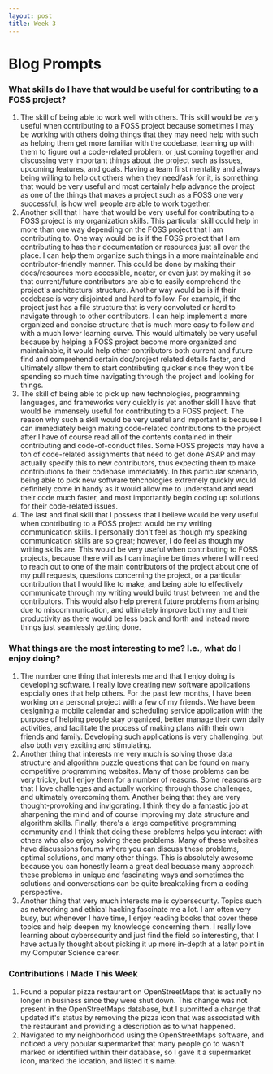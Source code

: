 ```yaml
---
layout: post
title: Week 3
---
```



# Blog Prompts

### What skills do I have that would be useful for contributing to a FOSS project?
1. The skill of being able to work well with others. This skill would be very useful when contributing to a FOSS project because sometimes I may be working with others doing things that they may need help with such as helping them get more familiar with the codebase, teaming up with them to figure out a code-related problem, or just coming together and discussing very important things about the project such as issues, upcoming features, and goals. Having a team first mentality and always being willing to help out others when they need/ask for it, is something that would be very useful and most certainly help advance the project as one of the things that makes a project such as a FOSS one very successful, is how well people are able to work together.
2. Another skill that I have that would be very useful for contributing to a FOSS project is my organization skills. This particular skill could help in more than one way depending on the FOSS project that I am contributing to. One way would be is if the FOSS project that I am contributing to has their documentation or resources just all over the place. I can help them organize such things in a more maintainable and contributor-friendly manner. This could be done by making their docs/resources more accessible, neater, or even just by making it so that current/future contributors are able to easily comprehend the project's architectural structure. Another way would be is if their codebase is very disjointed and hard to follow. For example, if the project just has a file structure that is very convoluted or hard to navigate through to other contributors. I can help implement a more organized and concise structure that is much more easy to follow and with a much lower learning curve. This would ultimately be very useful because by helping a FOSS project become more organized and maintainable, it would help other contributors both current and future find and comprehend certain doc/project related details faster, and ultimately allow them to start contributing quicker since they won't be spending so much time navigating through the project and looking for things.
3. The skill of being able to pick up new technologies, programming languages, and frameworks very quickly is yet another skill I have that would be immensely useful for contributing to a FOSS project. The reason why such a skill would be very useful and important is because I can immediately beign making code-related contributions to the project after I have of course read all of the contents contained in their contributing and code-of-conduct files. Some FOSS projects may have a ton of code-related assignments that need to get done ASAP and may actually specify this to new contributors, thus expecting them to make contributions to their codebase immediately. In this particular scenario, being able to pick new software tehcnologies extremely quickly would definitely come in handy as it would allow me to understand and read their code much faster, and most importantly begin coding up solutions for their code-related issues.
4. The last and final skill that I possess that I believe would be very useful when contributing to a FOSS project would be my writing communication skills. I personally don't feel as though my speaking communication skills are so great; however, I do feel as though my writing skills are. This would be very useful when contributing to FOSS projects, because there will as I can imagine be times where I will need to reach out to one of the main contributors of the project about one of my pull requests, questions concerning the project, or a particular contribution that I would like to make, and being able to effectively communicate through my writing would build trust between me and the contributors. This would also help prevent future problems from arising due to miscommunication, and ultimately improve both my and their productivity as there would be less back and forth and instead more things just seamlessly getting done.

### What things are the most interesting to me? I.e., what do I enjoy doing?
1. The number one thing that interests me and that I enjoy doing is developing software. I really love creating new software applications espcially ones that help others. For the past few months, I have been working on a personal project with a few of my friends. We have been designing a mobile calendar and scheduling service application with the purpose of helping people stay organized, better manage their own daily activities, and facilitate the process of making plans with their own friends and family. Developing such applications is very challenging, but also both very exciting and stimulating. 
2. Another thing that interests me very much is solving those data structure and algorithm puzzle questions that can be found on many competitive programming websites. Many of those problems can be very tricky, but I enjoy them for a number of reasons. Some reasons are that I love challenges and actually working through those challenges, and ultimately overcoming them. Another being that they are very thought-provoking and invigorating. I think they do a fantastic job at sharpening the mind and of course improving my data structure and algorithm skills. Finally, there's a large competitive programming community and I think that doing these problems helps you interact with others who also enjoy solving these problems. Many of these websites have discussions forums where you can discuss these problems, optimal solutions, and many other things. This is absolutely awesome because you can honestly learn a great deal becuase many approach these problems in unique and fascinating ways and sometimes the solutions and conversations can be quite breaktaking from a coding perspective.
3. Another thing that very much interests me is cybersecurity. Topics such as networking and ethical hacking fascinate me a lot. I am often very busy, but whenever I have time, I enjoy reading books that cover these topics and help deepen my knowledge concerning them. I really love learning about cybersecurity and just find the field so interesting, that I have actually thought about picking it up more in-depth at a later point in my Computer Science career.

### Contributions I Made This Week
1. Found a popular pizza restaurant on OpenStreetMaps that is actually no longer in business since they were shut down. This change was not present in the OpenStreetMaps database, but I submitted a change that updated it's status by removing the pizza icon that was associated with the restaurant and providing a description as to what happened.
2. Navigated to my neighborhood using the OpenStreetMaps software, and noticed a very popular supermarket that many people go to wasn't marked or identified within their database, so I gave it a supermarket icon, marked the location, and listed it's name.
